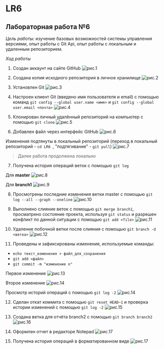 # LR6
## Лабораторная работа №6

*Цель работы:* изучение базовых возможностей системы управления версиями, опыт работы с Git Api, опыт работы с локальным и удаленным репозиторием.

*Ход работы*

1. Создан аккаунт на сайте GitHub
![рис.1](screenshots_git/photo_2023-11-13_16-17-24.jpg)

2. Создана копия исходного репозитория в личное хранилище
![рис.2](screenshots_git/photo_2023-11-14_13-53-56.jpg)

3. Установлен Git
![рис.3](screenshots_git/photo_2023-11-13_17-42-29.jpg)

4. Настроен клиент Git (введено имя пользователя и email) с помощью команд `git config --global user.name <имя>` и `git config --global user.email <почта>`
![рис.4](screenshots_git/photo_2023-11-13_19-38-42.jpg)

5. Клонирован личный удалённый репозиторий на компьютер с помощью `git clone`
![рис.5](screenshots_git/photo_2023-11-14_14-00-09.jpg)

6. Добавлен файл через интерфейс GitHub
![рис.6](screenshots_git/photo_2023-11-14_14-02-07.jpg)

Изменения подтянуты в локальный репозиторий (переход в локальный репозиторий - `cd LR6 `,  "подтягивание" - `git pull`)
![рис.7](screenshots_git/photo_2023-11-14_14-06-57.jpg)

> Далее работа продолжена локально

7. Получена история операций веток с помощью `git log`

Для **master**
![рис.8](screenshots_git/photo_2023-11-14_14-15-50.jpg)

Для **branch1**
![рис.9](screenshots_git/photo_2023-11-14_14-25-42.jpg)

8. Просмотрены последние изменения ветки master с помощью `git log --all --graph --oneline`
![рис.10](screenshots_git/photo_2023-11-14_14-38-09.jpg)

9. Выполнено слияние веток с помощью `git merge branch1`, просматрено состояние проекта, используя `git status` и разрешен конфликт по данной ситуации с помощью `git add <file>`
![рис.11](screenshots_git/photo_2023-11-14_14-56-03.jpg)

10. Удаление побочной ветки после слияния с помощью `git branch -d <ветка>`
![рис.12](screenshots_git/photo_2023-11-14_22-51-48.jpg)

11. Проведены и зафиксированы изменения, используемые команды:
- `echo текст_изменения > файл_для_сохранения`
- `git add <файл>`
- `git commit -m "изменение n"`

Первое изменение
![рис.13](screenshots_git/photo_2023-11-14_22-54-57.jpg)

Второе изменение
![рис.14](screenshots_git/photo_2023-11-14_22-56-56.jpg)

Просмотр историй операций с помощью `git log -2`
![рис.14](screenshots_git/photo_2023-11-14_22-57-58.jpg)

12. Сделан откат коммита с помощью `git reset HEAD~1` и проверка истории изменений с помощью `git log -2`
![рис.15](screenshots_git/photo_2023-11-14_22-59-48.jpg)

13. Создана ветка для отчёта branch2 с помощью `git branch branch2`
![рис.16](screenshots_git/photo_2023-11-14_23-03-06.jpg)

14. Оформлен отчет в редакторе Notepad
![рис.17](screenshots_git/photo_2023-11-15_01-22-00.jpg)

15. Получена история операций в форматированном виде
![рис.17](screenshots_git/photo_2023-11-15_01-32-43.jpg)
